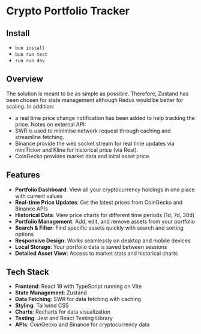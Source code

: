 # Crypto Portfolio Tracker

## Install
- `bun install`
- `bun run test`
- `run run dev`

## Overview

The solution is meant to be as simple as possible. Therefore, Zustand has been chosen for state management although Redux would be better for scaling.
In addition:
- a real time price change notification has been added to help tracking the price. 
Notes on external API:
- SWR is used to minimise network request through caching and streamline fetching.
- Binance provide the web socket stream for real time updates via miniTicker and Kline for historical price (via Rest).
- CoinGecko provides market data and inital asset price. 

## Features

- **Portfolio Dashboard**: View all your cryptocurrency holdings in one place with current values
- **Real-time Price Updates**: Get the latest prices from CoinGecko and Binance APIs
- **Historical Data**: View price charts for different time periods (1d, 7d, 30d)
- **Portfolio Management**: Add, edit, and remove assets from your portfolio
- **Search & Filter**: Find specific assets quickly with search and sorting options
- **Responsive Design**: Works seamlessly on desktop and mobile devices
- **Local Storage**: Your portfolio data is saved between sessions
- **Detailed Asset View**: Access to market stats and historical charts

## Tech Stack

- **Frontend**: React 19 with TypeScript running on Vite
- **State Management**: Zustand
- **Data Fetching**: SWR for data fetching with caching
- **Styling**: Tailwind CSS
- **Charts**: Recharts for data visualization
- **Testing**: Jest and React Testing Library
- **APIs**: CoinGecko and Binance for cryptocurrency data